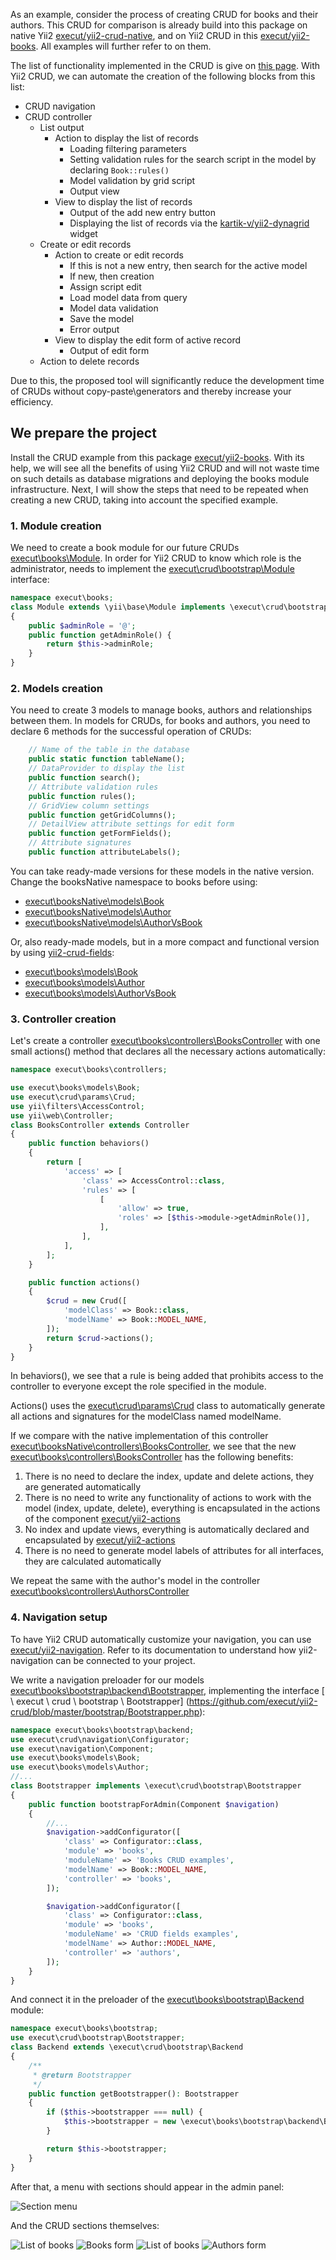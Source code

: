 As an example, consider the process of creating CRUD for books and their authors.
This CRUD for comparison is already build into this package on native Yii2 [execut/yii2-crud-native](https://github.com/execut/yii2-crud-native), and on Yii2 CRUD in this [execut/yii2-books](https://github.com/execut/yii2-books).
All examples will further refer to on them.

The list of functionality implemented in the CRUD is give on [this page](https://github.com/execut/yii2-books-native/blob/master/docs/guide/implemented-functionality.md).
With Yii2 CRUD, we can automate the creation of the following blocks from this list:
* CRUD navigation
* CRUD controller
    * List output
        * Action to display the list of records
           * Loading filtering parameters
           * Setting validation rules for the search script in the model by declaring ``` Book::rules() ```
           * Model validation by grid script
           * Output view
        * View to display the list of records
           * Output of the add new entry button
           * Displaying the list of records via the [kartik-v/yii2-dynagrid](https://github.com/kartik-v/yii2-dynagrid) widget
    * Create or edit records
        * Action to create or edit records
            * If this is not a new entry, then search for the active model
            * If new, then creation
            * Assign script edit
            * Load model data from query
            * Model data validation
            * Save the model
            * Error output
        * View to display the edit form of  active record
            * Output of edit form
    * Action to delete records

Due to this, the proposed tool will significantly reduce the development time of CRUDs without copy-paste\generators and thereby increase your efficiency.

## We prepare the project
Install the CRUD example from this package [execut/yii2-books](https://github.com/execut/yii2-books).
With its help, we will see all the benefits of using Yii2 CRUD and will not waste time on such details as database migrations and deploying the books module infrastructure.
Next, I will show the steps that need to be repeated when creating a new CRUD, taking into account the specified example.

### 1. Module creation
We need to create a book module for our future CRUDs [execut\books\Module](https://github.com/execut/yii2-books/blob/master/Module.php).
In order for Yii2 CRUD to know which role is the administrator, needs to implement the [execut\crud\bootstrap\Module](https://github.com/execut/yii2-crud/blob/master/bootstrap/Module.php) interface:
```php
namespace execut\books;
class Module extends \yii\base\Module implements \execut\crud\bootstrap\Module
{
    public $adminRole = '@';
    public function getAdminRole() {
        return $this->adminRole;
    }
}
```

### 2. Models creation
You need to create 3 models to manage books, authors and relationships between them.
In models for CRUDs, for books and authors, you need to declare 6 methods for the successful operation of CRUDs:
```php
    // Name of the table in the database
    public static function tableName();
    // DataProvider to display the list
    public function search();
    // Attribute validation rules
    public function rules();
    // GridView column settings
    public function getGridColumns();
    // DetailView attribute settings for edit form
    public function getFormFields();
    // Attribute signatures
    public function attributeLabels();
```
You can take ready-made versions for these models in the native version. Change the booksNative namespace to books before using:
* [execut\booksNative\models\Book](https://github.com/execut/yii2-books-native/blob/master/models/Book.php)
* [execut\booksNative\models\Author](https://github.com/execut/yii2-books-native/blob/master/models/Author.php)
* [execut\booksNative\models\AuthorVsBook](https://github.com/execut/yii2-books-native/blob/master/models/AuthorVsBook.php)

Or, also ready-made models, but in a more compact and functional version by using [yii2-crud-fields](https://github.com/execut/yii2-crud-fields):
* [execut\books\models\Book](https://github.com/execut/yii2-books/blob/master/models/Book.php)
* [execut\books\models\Author](https://github.com/execut/yii2-books/blob/master/models/Author.php)
* [execut\books\models\AuthorVsBook](https://github.com/execut/yii2-books/blob/master/models/AuthorVsBook.php)

### 3. Controller creation
Let's create a controller [execut\books\controllers\BooksController](https://github.com/execut/yii2-books/blob/master/controllers/BooksController.php) with one small actions() method that declares all the necessary actions automatically:

```php
namespace execut\books\controllers;

use execut\books\models\Book;
use execut\crud\params\Crud;
use yii\filters\AccessControl;
use yii\web\Controller;
class BooksController extends Controller
{
    public function behaviors()
    {
        return [
            'access' => [
                'class' => AccessControl::class,
                'rules' => [
                    [
                        'allow' => true,
                        'roles' => [$this->module->getAdminRole()],
                    ],
                ],
            ],
        ];
    }

    public function actions()
    {
        $crud = new Crud([
            'modelClass' => Book::class,
            'modelName' => Book::MODEL_NAME,
        ]);
        return $crud->actions();
    }
}
```

In behaviors(), we see that a rule is being added that prohibits access to the controller to everyone except the role specified in the module.

Actions() uses the [execut\crud\params\Crud](https://github.com/execut/yii2-crud/blob/master/params/Crud.php) class to automatically generate all actions and signatures for the modelClass named modelName.

If we compare with the native implementation of this controller [execut\booksNative\controllers\BooksController](https://github.com/execut/yii2-books-native/blob/master/controllers/BooksController.php), we see that the new [execut\books\controllers\BooksController](https://github.com/execut/yii2-books/blob/master/controllers/BooksController.php) has the following benefits:
1. There is no need to declare the index, update and delete actions, they are generated automatically
1. There is no need to write any functionality of actions to work with the model (index, update, delete), everything is encapsulated in the actions of the component [execut/yii2-actions](https://github.com/execut/yii2-actions)
1. No index and update views, everything is automatically declared and encapsulated by [execut/yii2-actions](https://github.com/execut/yii2-actions)
1. There is no need to generate model labels of attributes for all interfaces, they are calculated automatically

We repeat the same with the author's model in the controller [execut\books\controllers\AuthorsController](https://github.com/execut/yii2-books/blob/master/controllers/AuthorsController.php)

### 4. Navigation setup
To have Yii2 CRUD automatically customize your navigation, you can use [execut/yii2-navigation](https://github.com/execut/yii2-navigation).
Refer to its documentation to understand how yii2-navigation can be connected to your project.

We write a navigation preloader for our models [execut\books\bootstrap\backend\Bootstrapper](https://github.com/execut/yii2-books/blob/master/bootstrap/backend/Bootstrapper.php), implementing the interface [ \ execut \ crud \ bootstrap \ Bootstrapper] (https://github.com/execut/yii2-crud/blob/master/bootstrap/Bootstrapper.php):
```php
namespace execut\books\bootstrap\backend;
use execut\crud\navigation\Configurator;
use execut\navigation\Component;
use execut\books\models\Book;
use execut\books\models\Author;
//...
class Bootstrapper implements \execut\crud\bootstrap\Bootstrapper
{
    public function bootstrapForAdmin(Component $navigation)
    {
        //...
        $navigation->addConfigurator([
            'class' => Configurator::class,
            'module' => 'books',
            'moduleName' => 'Books CRUD examples',
            'modelName' => Book::MODEL_NAME,
            'controller' => 'books',
        ]);

        $navigation->addConfigurator([
            'class' => Configurator::class,
            'module' => 'books',
            'moduleName' => 'СRUD fields examples',
            'modelName' => Author::MODEL_NAME,
            'controller' => 'authors',
        ]);
    }
}
```

And connect it in the preloader of the [execut\books\bootstrap\Backend](https://github.com/execut/yii2-books/blob/master/bootstrap/Backend.php) module:
```php
namespace execut\books\bootstrap;
use execut\crud\bootstrap\Bootstrapper;
class Backend extends \execut\crud\bootstrap\Backend
{
    /**
     * @return Bootstrapper
     */
    public function getBootstrapper(): Bootstrapper
    {
        if ($this->bootstrapper === null) {
            $this->bootstrapper = new \execut\books\bootstrap\backend\Bootstrapper;
        }

        return $this->bootstrapper;
    }
}
```

After that, a menu with sections should appear in the admin panel:

![Section menu](https://raw.githubusercontent.com/execut/yii2-crud/master/docs/guide/i/books-menu.jpg)

And the CRUD sections themselves:

![List of books](https://raw.githubusercontent.com/execut/yii2-crud/master/docs/guide/i/books-list.jpg)
![Books form](https://raw.githubusercontent.com/execut/yii2-crud/master/docs/guide/i/books-form.jpg)
![List of books](https://raw.githubusercontent.com/execut/yii2-crud/master/docs/guide/i/authors-list.jpg)
![Authors form](https://raw.githubusercontent.com/execut/yii2-crud/master/docs/guide/i/authors-form.jpg)